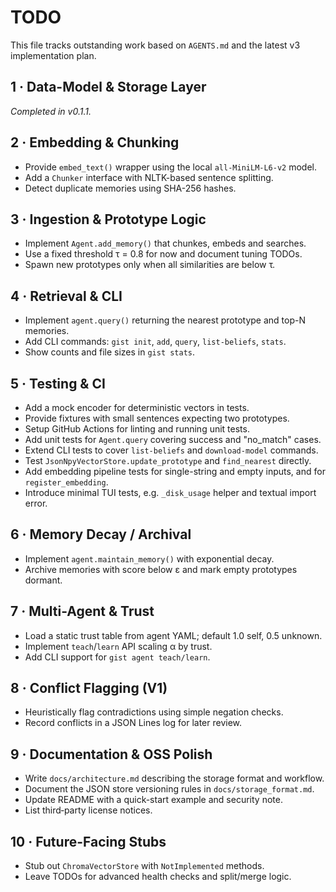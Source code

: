 # TODO

This file tracks outstanding work based on `AGENTS.md` and the latest v3 implementation plan.

## 1 · Data-Model & Storage Layer
_Completed in v0.1.1._

## 2 · Embedding & Chunking
- Provide `embed_text()` wrapper using the local `all-MiniLM-L6-v2` model.
- Add a `Chunker` interface with NLTK-based sentence splitting.
- Detect duplicate memories using SHA-256 hashes.

## 3 · Ingestion & Prototype Logic
- Implement `Agent.add_memory()` that chunkes, embeds and searches.
- Use a fixed threshold τ = 0.8 for now and document tuning TODOs.
- Spawn new prototypes only when all similarities are below τ.

## 4 · Retrieval & CLI
- Implement `agent.query()` returning the nearest prototype and top-N memories.
- Add CLI commands: `gist init`, `add`, `query`, `list-beliefs`, `stats`.
- Show counts and file sizes in `gist stats`.

## 5 · Testing & CI
- Add a mock encoder for deterministic vectors in tests.
- Provide fixtures with small sentences expecting two prototypes.
- Setup GitHub Actions for linting and running unit tests.
- Add unit tests for `Agent.query` covering success and "no_match" cases.
- Extend CLI tests to cover `list-beliefs` and `download-model` commands.
- Test `JsonNpyVectorStore.update_prototype` and `find_nearest` directly.
- Add embedding pipeline tests for single-string and empty inputs, and for `register_embedding`.
- Introduce minimal TUI tests, e.g. `_disk_usage` helper and textual import error.

## 6 · Memory Decay / Archival
- Implement `agent.maintain_memory()` with exponential decay.
- Archive memories with score below ε and mark empty prototypes dormant.

## 7 · Multi-Agent & Trust
- Load a static trust table from agent YAML; default 1.0 self, 0.5 unknown.
- Implement `teach`/`learn` API scaling α by trust.
- Add CLI support for `gist agent teach/learn`.

## 8 · Conflict Flagging (V1)
- Heuristically flag contradictions using simple negation checks.
- Record conflicts in a JSON Lines log for later review.

## 9 · Documentation & OSS Polish
- Write `docs/architecture.md` describing the storage format and workflow.
- Document the JSON store versioning rules in `docs/storage_format.md`.
- Update README with a quick-start example and security note.
- List third‑party license notices.

## 10 · Future-Facing Stubs
- Stub out `ChromaVectorStore` with `NotImplemented` methods.
- Leave TODOs for advanced health checks and split/merge logic.
